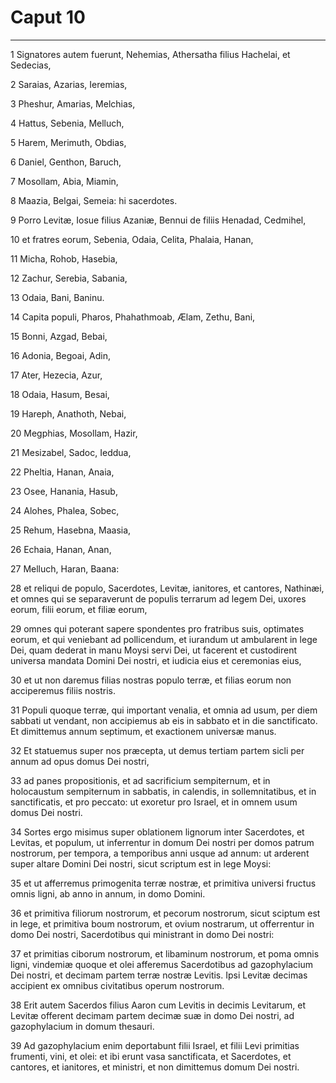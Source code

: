 # Caput 10

***

1 Signatores autem fuerunt, Nehemias, Athersatha filius Hachelai, et Sedecias,

2 Saraias, Azarias, Ieremias,

3 Pheshur, Amarias, Melchias,

4 Hattus, Sebenia, Melluch,

5 Harem, Merimuth, Obdias,

6 Daniel, Genthon, Baruch,

7 Mosollam, Abia, Miamin,

8 Maazia, Belgai, Semeia: hi sacerdotes.

9 Porro Levitæ, Iosue filius Azaniæ, Bennui de filiis Henadad, Cedmihel,

10 et fratres eorum, Sebenia, Odaia, Celita, Phalaia, Hanan,

11 Micha, Rohob, Hasebia,

12 Zachur, Serebia, Sabania,

13 Odaia, Bani, Baninu.

14 Capita populi, Pharos, Phahathmoab, Ælam, Zethu, Bani,

15 Bonni, Azgad, Bebai,

16 Adonia, Begoai, Adin,

17 Ater, Hezecia, Azur,

18 Odaia, Hasum, Besai,

19 Hareph, Anathoth, Nebai,

20 Megphias, Mosollam, Hazir,

21 Mesizabel, Sadoc, Ieddua,

22 Pheltia, Hanan, Anaia,

23 Osee, Hanania, Hasub,

24 Alohes, Phalea, Sobec,

25 Rehum, Hasebna, Maasia,

26 Echaia, Hanan, Anan,

27 Melluch, Haran, Baana:

28 et reliqui de populo, Sacerdotes, Levitæ, ianitores, et cantores, Nathinæi, et omnes qui se separaverunt de populis terrarum ad legem Dei, uxores eorum, filii eorum, et filiæ eorum,

29 omnes qui poterant sapere spondentes pro fratribus suis, optimates eorum, et qui veniebant ad pollicendum, et iurandum ut ambularent in lege Dei, quam dederat in manu Moysi servi Dei, ut facerent et custodirent universa mandata Domini Dei nostri, et iudicia eius et ceremonias eius,

30 et ut non daremus filias nostras populo terræ, et filias eorum non acciperemus filiis nostris.

31 Populi quoque terræ, qui important venalia, et omnia ad usum, per diem sabbati ut vendant, non accipiemus ab eis in sabbato et in die sanctificato. Et dimittemus annum septimum, et exactionem universæ manus.

32 Et statuemus super nos præcepta, ut demus tertiam partem sicli per annum ad opus domus Dei nostri,

33 ad panes propositionis, et ad sacrificium sempiternum, et in holocaustum sempiternum in sabbatis, in calendis, in sollemnitatibus, et in sanctificatis, et pro peccato: ut exoretur pro Israel, et in omnem usum domus Dei nostri.

34 Sortes ergo misimus super oblationem lignorum inter Sacerdotes, et Levitas, et populum, ut inferrentur in domum Dei nostri per domos patrum nostrorum, per tempora, a temporibus anni usque ad annum: ut arderent super altare Domini Dei nostri, sicut scriptum est in lege Moysi:

35 et ut afferremus primogenita terræ nostræ, et primitiva universi fructus omnis ligni, ab anno in annum, in domo Domini.

36 et primitiva filiorum nostrorum, et pecorum nostrorum, sicut sciptum est in lege, et primitiva boum nostrorum, et ovium nostrarum, ut offerrentur in domo Dei nostri, Sacerdotibus qui ministrant in domo Dei nostri:

37 et primitias ciborum nostrorum, et libaminum nostrorum, et poma omnis ligni, vindemiæ quoque et olei afferemus Sacerdotibus ad gazophylacium Dei nostri, et decimam partem terræ nostræ Levitis. Ipsi Levitæ decimas accipient ex omnibus civitatibus operum nostrorum.

38 Erit autem Sacerdos filius Aaron cum Levitis in decimis Levitarum, et Levitæ offerent decimam partem decimæ suæ in domo Dei nostri, ad gazophylacium in domum thesauri.

39 Ad gazophylacium enim deportabunt filii Israel, et filii Levi primitias frumenti, vini, et olei: et ibi erunt vasa sanctificata, et Sacerdotes, et cantores, et ianitores, et ministri, et non dimittemus domum Dei nostri.

